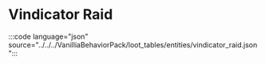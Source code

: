 # Vindicator Raid

:::code language="json" source="../../../VanilliaBehaviorPack/loot_tables/entities/vindicator_raid.json":::